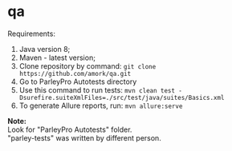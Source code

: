 # qa

Requirements:
1. Java version 8;
2. Maven - latest version;
3. Clone repository by command: ```git clone https://github.com/amork/qa.git```
4. Go to ParleyPro Autotests directory
5. Use this command to run tests: ```mvn clean test -Dsurefire.suiteXmlFiles=./src/test/java/suites/Basics.xml```
6. To generate Allure reports, run: ```mvn allure:serve```

<b>Note:</b>  
Look for "ParleyPro Autotests" folder.  
"parley-tests" was written by different person.  
